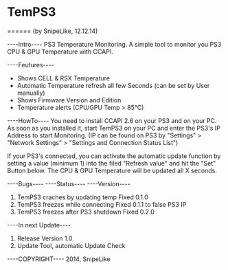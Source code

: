 # TemPS3
======
(by SnipeLike, 12.12.14)

----Intro----
PS3 Temperature Monitoring.
A simple tool to monitor you PS3 CPU & GPU Temperature with CCAPI.

----Feutures----
- Shows CELL & RSX Temperature
- Automatic Temperature refresh all few Seconds (can be set by User manually)
- Shows Firmware Version and Edition
- Temperature alerts (CPU/GPU Temp > 85°C)

----HowTo----
You need to install CCAPI 2.6 on your PS3 and on your PC.
As soon as you installed it, start TemPS3 on your PC and enter the PS3's IP Address
to start Monitoring. (IP can be found on PS3 by "Settings" > "Network Settings" > "Settings and Connection Status List")

If your PS3's connected, you can activate the automatic update function by setting a value (minimum 1) into the
filed "Refresh value" and hit the "Set" Button below. The CPU & GPU Temperature will be updated all X seconds.

----Bugs----                                  ----Status----         ----Version----
1) TemPS3 craches by updating temp            Fixed                  0.1.0
2) TemPS3 freezes while connecting            Fixed                  0.1.1
   to false PS3 IP
3) TemPS3 freezes after PS3 shutdown          Fixed                  0.2.0

----In next Update----
1) Release Version 1.0
2) Update Tool, automatic Update Check

----COPYRIGHT----
2014, SnipeLike
